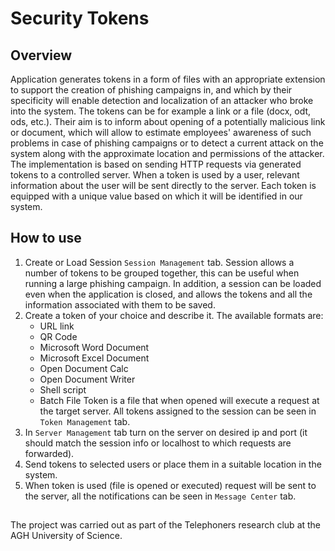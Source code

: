 # Security Tokens
## Overview 
Application generates tokens in a form of files with an appropriate extension to support the creation of phishing campaigns in, and which by their specificity will enable detection and localization of an attacker who broke into the system. The tokens can be for example a link or a file (docx, odt, ods, etc.). Their aim is to inform about opening of a potentially malicious link or document, which will allow to estimate employees' awareness of such problems in case of phishing campaigns or to detect a current attack on the system along with the approximate location and permissions of the attacker. 
The implementation is based on sending HTTP requests via generated tokens to a controlled server. When a token is used by a user, relevant information about the user will be sent directly to the server. Each token is equipped with a unique value based on which it will be identified in our system.

## How to use
1. Create or Load Session `Session Management` tab. Session allows a number of tokens to be grouped together, this can be useful when running a large phishing campaign. In addition, a session can be loaded even when the application is closed, and allows the tokens and all the information associated with them to be saved.
2. Create a token of your choice and describe it. The available formats are:
	* URL link
	* QR Code
	* Microsoft Word Document
	* Microsoft Excel Document
	* Open Document Calc
	* Open Document Writer
	* Shell script
	* Batch File
Token is a file that when opened will execute a request at the target server. All tokens assigned to the session can be seen in `Token Management` tab.
3. In `Server Management` tab turn on the server on desired ip and port (it should match the session info or localhost to which requests are forwarded).
4. Send tokens to selected users or place them in a suitable location in the system.
5. When token is used (file is opened or executed) request will be sent to the server, all the notifications can be seen in `Message Center` tab.

##
The project was carried out as part of the Telephoners research club at the AGH University of Science.
